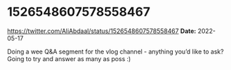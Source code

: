# 1526548607578558467
https://twitter.com/AliAbdaal/status/1526548607578558467
**Date:** 2022-05-17

Doing a wee Q&A segment for the vlog channel - anything you’d like to ask? Going to try and answer as many as poss :)
